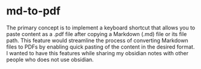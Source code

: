 # md-to-pdf

The primary concept is to implement a keyboard shortcut that allows you to paste content as a .pdf file after copying a Markdown (.md) file or its file path. This feature would streamline the process of converting Markdown files to PDFs by enabling quick pasting of the content in the desired format. I wanted to have this features while sharing my obsidian notes with other people who does not use obsidian. 